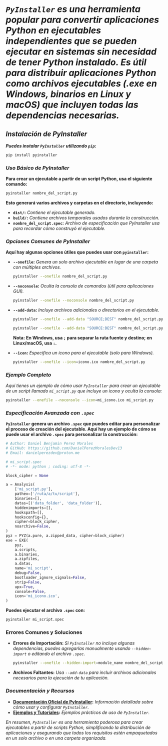 <!-- Author: Daniel Benjamin Perez Morales -->
<!-- GitHub: https://github.com/DanielPerezMoralesDev13 -->
<!-- Email: danielperezdev@proton.me -->

# ***`PyInstaller` es una herramienta popular para convertir aplicaciones Python en ejecutables independientes que se pueden ejecutar en sistemas sin necesidad de tener Python instalado. Es útil para distribuir aplicaciones Python como archivos ejecutables (.exe en Windows, binarios en Linux y macOS) que incluyen todas las dependencias necesarias.***

## ***Instalación de PyInstaller***

***Puedes instalar `PyInstaller` utilizando `pip`:***

```bash
pip install pyinstaller
```

### ***Uso Básico de PyInstaller***

**Para crear un ejecutable a partir de un script Python, usa el siguiente comando:**

```bash
pyinstaller nombre_del_script.py
```

**Esto generará varios archivos y carpetas en el directorio, incluyendo:**

- **`dist/`:** *Contiene el ejecutable generado.*
- **`build/`:** *Contiene archivos temporales usados durante la construcción.*
- **`nombre_del_script.spec`:** *Archivo de especificación que PyInstaller usa para recordar cómo construyó el ejecutable.*

### ***Opciones Comunes de PyInstaller***

**Aquí hay algunas opciones útiles que puedes usar con `pyinstaller`:**

- **`--onefile`:** *Genera un solo archivo ejecutable en lugar de una carpeta con múltiples archivos.*

    ```bash
    pyinstaller --onefile nombre_del_script.py
    ```

- **`--noconsole`:** *Oculta la consola de comandos (útil para aplicaciones GUI).*

    ```bash
    pyinstaller --onefile --noconsole nombre_del_script.py
    ```

- **`--add-data`:** *Incluye archivos adicionales o directorios en el ejecutable.*

    ```bash
    pyinstaller --onefile --add-data "SOURCE;DEST" nombre_del_script.py
    ```

    ```bash
    pyinstaller --onefile --add-data "SOURCE:DEST" nombre_del_script.py
    ```

    **Nota:** **En Windows, usa `;` para separar la ruta fuente y destino; en Linux/macOS, usa `:`.**

- **`--icon`:** *Especifica un icono para el ejecutable (solo para Windows).*

    ```bash
    pyinstaller --onefile --icon=icono.ico nombre_del_script.py
    ```

### ***Ejemplo Completo***

*Aquí tienes un ejemplo de cómo usar `PyInstaller` para crear un ejecutable de un script llamado `mi_script.py` que incluye un icono y oculta la consola:*

```bash
pyinstaller --onefile --noconsole --icon=mi_icono.ico mi_script.py
```

### ***Especificación Avanzada con `.spec`***

**`PyInstaller` genera un archivo `.spec` que puedes editar para personalizar el proceso de creación del ejecutable. Aquí hay un ejemplo de cómo se puede usar el archivo `.spec` para personalizar la construcción:**

```python
# Author: Daniel Benjamin Perez Morales
# GitHub: https://github.com/DanielPerezMoralesDev13
# Email: danielperezdev@proton.me

# mi_script.spec
# -*- mode: python ; coding: utf-8 -*-

block_cipher = None

a = Analysis(
    ['mi_script.py'],
    pathex=['/ruta/a/tu/script'],
    binaries=[],
    datas=[('data_folder', 'data_folder')],
    hiddenimports=[],
    hookspath=[],
    hooksconfig={},
    cipher=block_cipher,
    noarchive=False,
)
pyz = PYZ(a.pure, a.zipped_data, cipher=block_cipher)
exe = EXE(
    pyz,
    a.scripts,
    a.binaries,
    a.zipfiles,
    a.datas,
    name='mi_script',
    debug=False,
    bootloader_ignore_signals=False,
    strip=False,
    upx=True,
    console=False,
    icon='mi_icono.ico',
)
```

**Puedes ejecutar el archivo `.spec` con:**

```bash
pyinstaller mi_script.spec
```

### **Errores Comunes y Soluciones**

- **Errores de Importación:** *Si `PyInstaller` no incluye algunas dependencias, puedes agregarlas manualmente usando `--hidden-import` o editando el archivo `.spec`.*

    ```bash
    pyinstaller --onefile --hidden-import=module_name nombre_del_script.py
    ```

- **Archivos Faltantes:** *Usa `--add-data` para incluir archivos adicionales necesarios para la ejecución de tu aplicación.*

### ***Documentación y Recursos***

- **[Documentación Oficial de PyInstaller](https://pyinstaller.org/ "https://pyinstaller.org/"):** *Información detallada sobre cómo usar y configurar `PyInstaller`.*
- **[Ejemplos y Tutoriales](https://pyinstaller.org/en/stable/usage.html "https://pyinstaller.org/en/stable/usage.html"):** *Ejemplos prácticos de uso de `PyInstaller`.*

*En resumen, `PyInstaller` es una herramienta poderosa para crear ejecutables a partir de scripts Python, simplificando la distribución de aplicaciones y asegurando que todos los requisitos estén empaquetados en un solo archivo o en una carpeta organizada.*
